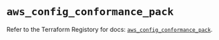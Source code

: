 # `aws_config_conformance_pack`

Refer to the Terraform Registory for docs: [`aws_config_conformance_pack`](https://registry.terraform.io/providers/hashicorp/aws/4.64.0/docs/resources/config_conformance_pack).
